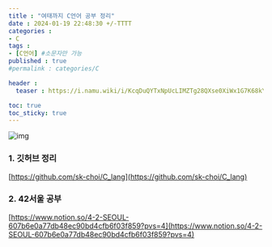 ```yaml
---
title : "여태까지 C언어 공부 정리"
date : 2024-01-19 22:48:30 +/-TTTT
categories : 
- C
tags : 
- [C언어] #소문자만 가능
published : true
#permalink : categories/C

header :
  teaser : https://i.namu.wiki/i/KcqDuQYTxNpUcLIMZTg28QXse0XiWx1G7K68kYYCo1GuhoHmhB_V8Qe9odGGt0BH9-0nQZTN53WXTNpDmwVfWQ.svg

toc: true
toc_sticky: true
---
```


![img](https://i.namu.wiki/i/KcqDuQYTxNpUcLIMZTg28QXse0XiWx1G7K68kYYCo1GuhoHmhB_V8Qe9odGGt0BH9-0nQZTN53WXTNpDmwVfWQ.svg)

### 1. 깃허브 정리   
       
[https://github.com/sk-choi/C_lang](https://github.com/sk-choi/C_lang)   

### 2. 42서울 공부    
        
[https://www.notion.so/4-2-SEOUL-607b6e0a77db48ec90bd4cfb6f03f859?pvs=4](https://www.notion.so/4-2-SEOUL-607b6e0a77db48ec90bd4cfb6f03f859?pvs=4)   
